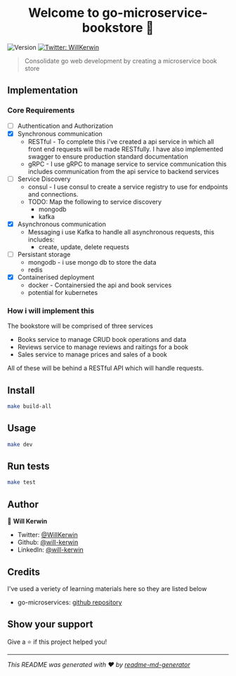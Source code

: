 <h1 align="center">Welcome to go-microservice-bookstore 👋</h1>
<p>
  <img alt="Version" src="https://img.shields.io/badge/version-1.0.0-blue.svg?cacheSeconds=2592000" />
  <a href="https://twitter.com/WillKerwin" target="_blank">
    <img alt="Twitter: WillKerwin" src="https://img.shields.io/twitter/follow/WillKerwin.svg?style=social" />
  </a>
</p>

> Consolidate go web development by creating a microservice book store

## Implementation

### Core Requirements

- [ ] Authentication and Authorization
- [x] Synchronous communication
  - RESTful - To complete this i've created a api service in which all front end requests will be made RESTfully. I have also implemented swagger to ensure production standard documentation
  - gRPC - I use gRPC to manage service to service communication this includes communication from the api service to backend services
- [ ] Service Discovery
  - consul - I use consul to create a service registry to use for endpoints and connections.
  - TODO: Map the following to service discovery
    - mongodb
    - kafka
- [x] Asynchronous communication
  - Messaging i use Kafka to handle all asynchronous requests, this includes:
    - create, update, delete requests
- [ ] Persistant storage
  - mongodb - i use mongo db to store the data
  - redis
- [x] Containerised deployment
  - docker - Containersied the api and book services
  - potential for kubernetes

### How i will implement this

The bookstore will be comprised of three services

- Books service to manage CRUD book operations and data
- Reviews service to manage reviews and raitings for a book
- Sales service to manage prices and sales of a book

All of these will be behind a RESTful API which will handle requests.

## Install

```sh
make build-all
```

## Usage

```sh
make dev
```

## Run tests

```sh
make test
```

## Author

👤 **Will Kerwin**

- Twitter: [@WillKerwin](https://twitter.com/WillKerwin)
- Github: [@will-kerwin](https://github.com/will-kerwin)
- LinkedIn: [@will-kerwin](https://linkedin.com/in/will-kerwin)

## Credits

I've used a veriety of learning materials here so they are listed below

- go-microservices: [github repository](https://github.com/manavkush/microservices-go)

## Show your support

Give a ⭐️ if this project helped you!

***
_This README was generated with ❤️ by [readme-md-generator](https://github.com/kefranabg/readme-md-generator)_
